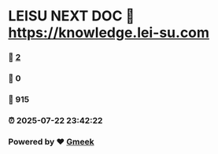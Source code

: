 # LEISU NEXT DOC :link: https://knowledge.lei-su.com 
### :page_facing_up: [2](https://knowledge.lei-su.com/tag.html) 
### :speech_balloon: 0 
### :hibiscus: 915 
### :alarm_clock: 2025-07-22 23:42:22 
### Powered by :heart: [Gmeek](https://github.com/Meekdai/Gmeek)
